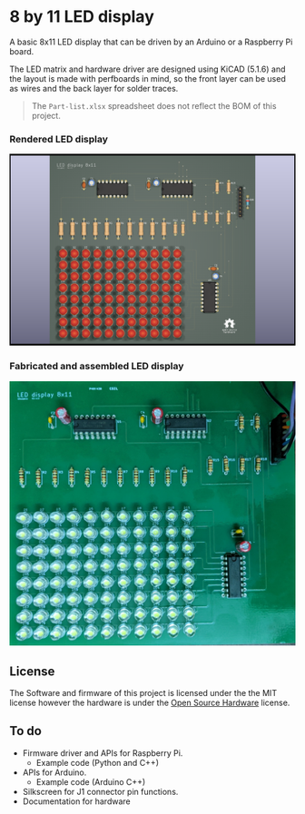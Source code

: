 # 8 by 11 LED display
A basic 8x11 LED display that can be driven by an Arduino or a Raspberry Pi board.

The LED matrix and hardware driver are designed using KiCAD (5.1.6) and the layout is made with perfboards in mind, so the front layer can be used as wires and the back layer for solder traces.

> The `Part-list.xlsx` spreadsheet does not reflect the BOM of this project.

### Rendered LED display
![Rendered LED display](./Hardware/LED-display/LED-display-raytraced.png "Rendered LED display")
### Fabricated and assembled LED display
![Fabricated and assembled LED display](./LED-display-fab-assimbled-2.jpg "Fabricated and assembled LED display")

## License
The Software and firmware of this project is licensed under the the MIT license however the hardware is under the [Open Source Hardware](https://www.oshwa.org/definition/) license.

## To do
* Firmware driver and APIs for Raspberry Pi.
    * Example code (Python and C++)
* APIs for Arduino.
    * Example code (Arduino C++)
* Silkscreen for J1 connector pin functions.
* Documentation for hardware
